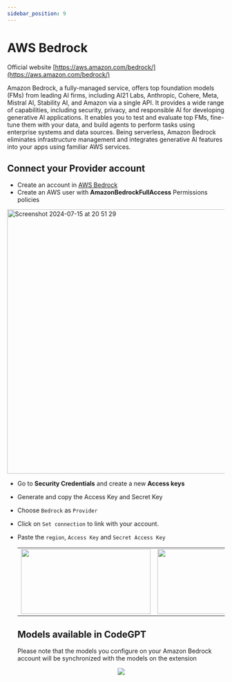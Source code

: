```yaml
---
sidebar_position: 9
---
```


# AWS Bedrock

Official website [https://aws.amazon.com/bedrock/](https://aws.amazon.com/bedrock/)

Amazon Bedrock, a fully-managed service, offers top foundation models (FMs) from leading AI firms, including AI21 Labs, Anthropic, Cohere, Meta, Mistral AI, Stability AI, and Amazon via a single API. It provides a wide range of capabilities, including security, privacy, and responsible AI for developing generative AI applications. It enables you to test and evaluate top FMs, fine-tune them with your data, and build agents to perform tasks using enterprise systems and data sources. Being serverless, Amazon Bedrock eliminates infrastructure management and integrates generative AI features into your apps using familiar AWS services.


## Connect your Provider account
- Create an account in [AWS Bedrock](https://aws.amazon.com/es/console/)
- Create an AWS user with **AmazonBedrockFullAccess** Permissions policies

<img width="611" alt="Screenshot 2024-07-15 at 20 51 29" src="https://github.com/user-attachments/assets/5a5d46d4-6b5c-4a0c-8a08-84b3838a68f7">

- Go to **Security Credentials** and create a new **Access keys**
- Generate and copy the Access Key and Secret Key
- Choose `Bedrock` as `Provider`
- Click on `Set connection` to link with your account.
- Paste the `region`, `Access Key` and `Secret Access Key`

  <table>
  <tr>
    <td align="center">
      <img width="300" height="150" src="https://github.com/davila7/code-gpt-docs/assets/37567214/a5ccdf9f-1bbd-4b52-b94d-f042a57bf1a2" />
    </td>
    <td align="center">
      <img width="300" height="150" src="https://github.com/davila7/code-gpt-docs/assets/37567214/0dd2c017-0203-4261-b60b-a8cf2a983c33" />
    </td>
  </tr>
</table>

## Models available in CodeGPT
Please note that the models you configure on your Amazon Bedrock account will be synchronized with the models on the extension

<p align="center">
      <img src="https://github.com/davila7/code-gpt-docs/assets/37567214/81d9fb16-159f-424c-b2d0-c513271cc300"/>
</p>
